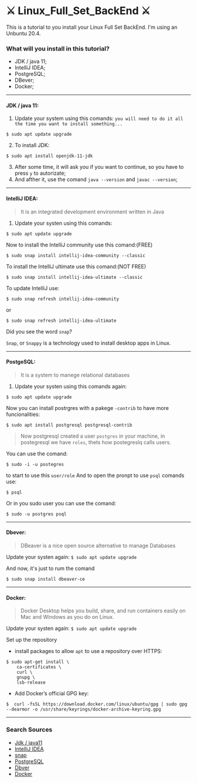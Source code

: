 # ⚔️ Linux_Full_Set_BackEnd ⚔️
This is a tutorial to you install your  Linux Full Set BackEnd. I'm using an Unbuntu 20.4.

### What will you install in this tutorial?
* JDK / java 11;
* IntelliJ IDEA;
* PostgreSQL;
* DBever;
* Docker;
******
#### JDK / java 11:
1. Update your system using this comands: `you will need to do it all the time you want to install something...`
```
$ sudo apt update upgrade
```
2. To install JDK:
``` 
$ sudo apt install openjdk-11-jdk
```
3. After some time, it will ask you if you want to continue, so you have to press ```y``` to autorizate;
4. And afther it, use the comand ```java --version``` and ```javac --version```;
*******
#### IntelliJ IDEA:
>It is an integrated development environment written in Java

1. Update your systen using this comands:
```
$ sudo apt update upgrade
```
Now to install the IntelliJ community use this comand:(FREE)
```
$ sudo snap install intellij-idea-community --classic
```
To install the IntelliJ ultimate use this comand:(NOT FREE)
```
$ sudo snap install intellij-idea-ultimate --classic
```
To update IntelliJ use:
```
$ sudo snap refresh intellij-idea-community
```
or
```
$ sudo snap refresh intellij-idea-ultimate
```
Did you see the word `snap`?

`Snap`, or `Snappy` is a technology used to install desktop apps in Linux.
****
#### PostgeSQL:
> It is a system to manege relational databases

1. Update your systen using this comands again:
```
$ sudo apt update upgrade
```
Now you can install postrgres with a pakege `-contrib` to have more funcionalities:
```
$ sudo apt install postgresql postgresql-contrib
```
> Now postgresql created a user `postgres` in your machine, in postegresql we have `roles`, thets how postegreslq calls users.

You can use the comand:
```
$ sudo -i -u postegres
```
to start to use this `user/role`
And to open the pronpt to use `psql` comands use:
```
$ psql
```
Or in you sudo user you can use the comand:
```
$ sudo -u postgres psql
```
****
#### Dbever:
> DBeaver is a nice open source alternative to manage Databases

Update your systen again: `$ sudo apt update upgrade`

And now, it's just to rum the comand
```
$ sudo snap install dbeaver-ce
```
****
#### Docker:
> Docker Desktop helps you build, share, and run containers easily on Mac and Windows as you do on Linux.

Update your systen again: `$ sudo apt update upgrade`

Set up the repository
* install packages to allow `apt` to use a repository over HTTPS:
```
$ sudo apt-get install \
    ca-certificates \
    curl \
    gnupg \
    lsb-release
```
* Add Docker’s official GPG key:
```
$  curl -fsSL https://download.docker.com/linux/ubuntu/gpg | sudo gpg --dearmor -o /usr/share/keyrings/docker-archive-keyring.gpg
```
****
### Search Sources
* [Jdk / java11](https://www.linode.com/docs/guides/how-to-install-openjdk-on-ubuntu-20-04/)
* [IntelliJ IDEA](https://www.edivaldobrito.com.br/ide-intellij-idea-no-ubuntu-debian/)
* [snap](https://www.edivaldobrito.com.br/suporte-a-pacotes-snap-no-linux/)
* [PostgreSQL](https://www.digitalocean.com/community/tutorials/how-to-install-postgresql-on-ubuntu-20-04-quickstart-pt)
* [Dbver](https://www.how2shout.com/linux/how-to-install-dbeaver-on-ubuntu-20-04-lts/)
* [Docker](https://docs.docker.com/engine/install/ubuntu/)
